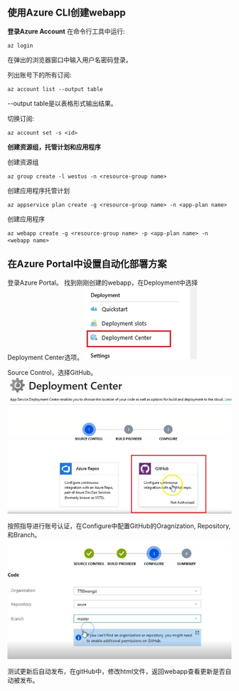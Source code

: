 ## 使用Azure CLI创建webapp

**登录Azure Account**
在命令行工具中运行:
```
az login
```
在弹出的浏览器窗口中输入用户名密码登录。

列出账号下的所有订阅:
```
az account list --output table
```
--output table是以表格形式输出结果。

切换订阅:
```
az account set -s <id>
```

**创建资源组，托管计划和应用程序**  

创建资源组
```
az group create -l westus -n <resource-group name>
```

创建应用程序托管计划
```
az appservice plan create -g <resource-group name> -n <app-plan name>
```

创建应用程序
```
az webapp create -g <resource-group name> -p <app-plan name> -n <webapp name>
```

## 在Azure Portal中设置自动化部署方案

登录Azure Portal。
找到刚刚创建的webapp，在Deployment中选择Deployment Center选项。
![deployment-center](media/deployment-center.jpg)

Source Control，选择GitHub。
![github](media/github.jpg)

按照指导进行账号认证，在Configure中配置GitHub的Oragnization, Repository, 和Branch。
![github configuration](media/github-account-.JPG)

测试更新后自动发布，在gitHub中，修改html文件，返回webapp查看更新是否自动被发布。


